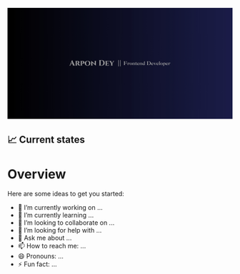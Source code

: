 ![The San Juan Mountains are beautiful!](https://raw.githubusercontent.com/arpon-dey/arpon-dey/main/gitBg.jpg "San Juan Mountains")

## 📈 Current states

# Overview

Here are some ideas to get you started:

- 🔭 I’m currently working on ...
- 🌱 I’m currently learning ...
- 👯 I’m looking to collaborate on ...
- 🤔 I’m looking for help with ...
- 💬 Ask me about ...
- 📫 How to reach me: ...
- 😄 Pronouns: ...
- ⚡ Fun fact: ...
